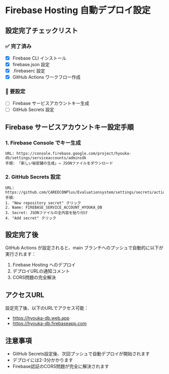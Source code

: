 # Firebase Hosting 自動デプロイ設定

## 設定完了チェックリスト

### ✅ 完了済み
- [x] Firebase CLI インストール
- [x] firebase.json 設定
- [x] .firebaserc 設定
- [x] GitHub Actions ワークフロー作成

### 🔄 要設定
- [ ] Firebase サービスアカウントキー生成
- [ ] GitHub Secrets 設定

## Firebase サービスアカウントキー設定手順

### 1. Firebase Console でキー生成
```
URL: https://console.firebase.google.com/project/hyouka-db/settings/serviceaccounts/adminsdk
手順: 「新しい秘密鍵の生成」→ JSONファイルをダウンロード
```

### 2. GitHub Secrets 設定
```
URL: https://github.com/CAREECONPlus/Evaluationsystem/settings/secrets/actions
手順: 
1. "New repository secret" クリック
2. Name: FIREBASE_SERVICE_ACCOUNT_HYOUKA_DB
3. Secret: JSONファイルの全内容を貼り付け
4. "Add secret" クリック
```

## 設定完了後

GitHub Actions が設定されると、main ブランチへのプッシュで自動的に以下が実行されます：

1. Firebase Hosting へのデプロイ
2. デプロイURLの通知コメント
3. CORS問題の完全解決

## アクセスURL

設定完了後、以下のURLでアクセス可能：
- https://hyouka-db.web.app
- https://hyouka-db.firebaseapp.com

## 注意事項

- GitHub Secrets設定後、次回プッシュで自動デプロイが開始されます
- デプロイには2-3分かかります
- Firebase認証のCORS問題が完全に解決されます